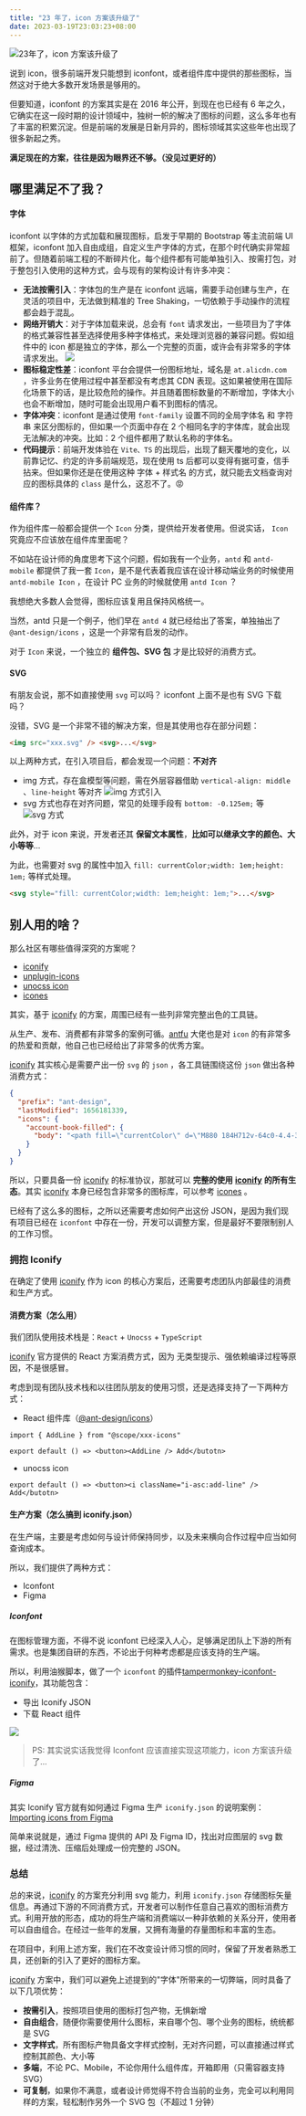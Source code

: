 ```yaml
---
title: "23 年了，icon 方案该升级了"
date: 2023-03-19T23:03:23+08:00
---
```


![23年了，icon 方案该升级了](https://p3-juejin.byteimg.com/tos-cn-i-k3u1fbpfcp/562a24a128c544e7b430e4aff58b5eac~tplv-k3u1fbpfcp-zoom-crop-mark:1512:1512:1512:851.awebp?)

说到 icon，很多前端开发只能想到 iconfont，或者组件库中提供的那些图标，当然这对于绝大多数开发场景是够用的。

但要知道，iconfont 的方案其实是在 2016 年公开，到现在也已经有 6 年之久，它确实在这一段时期的设计领域中，独树一帜的解决了图标的问题，这么多年也有了丰富的积累沉淀。但是前端的发展是日新月异的，图标领域其实这些年也出现了很多新起之秀。

**满足现在的方案，往往是因为眼界还不够。（没见过更好的）**

## 哪里满足不了我？

#### 字体

iconfont 以字体的方式加载和展现图标，启发于早期的 Bootstrap 等主流前端 UI 框架，iconfont 加入自由成组，自定义生产字体的方式，在那个时代确实非常超前了。但随着前端工程的不断碎片化，每个组件都有可能单独引入、按需打包，对于整包引入使用的这种方式，会与现有的架构设计有许多冲突：

- **无法按需引入**：字体包的生产是在 iconfont 远端，需要手动创建与生产，在灵活的项目中，无法做到精准的 Tree Shaking，一切依赖于手动操作的流程都会趋于混乱。
- **网络开销大**：对于字体加载来说，总会有 `font` 请求发出，一些项目为了字体的格式兼容性甚至选择使用多种字体格式，来处理浏览器的兼容问题。假如组件中的 icon 都是独立的字体，那么一个完整的页面，或许会有非常多的字体请求发出。 ![](https://p3-juejin.byteimg.com/tos-cn-i-k3u1fbpfcp/cb8327cb359644488d47f26f1e973a4b~tplv-k3u1fbpfcp-zoom-in-crop-mark:1512:0:0:0.awebp)
- **图标稳定性差**：iconfont 平台会提供一份图标地址，域名是 `at.alicdn.com` ，许多业务在使用过程中甚至都没有考虑其 CDN 表现。这如果被使用在国际化场景下的话，是比较危险的操作。并且随着图标数量的不断增加，字体大小也会不断增加，随时可能会出现用户看不到图标的情况。
- **字体冲突**：iconfont 是通过使用 `font-family` 设置不同的全局字体名 和 字符串 来区分图标的，但如果一个页面中存在 2 个相同名字的字体库，就会出现无法解决的冲突。比如：2 个组件都用了默认名称的字体名。
- **代码提示**：前端开发体验在 `Vite、TS` 的出现后，出现了翻天覆地的变化，以前靠记忆、约定的许多前端规范，现在使用 ts 后都可以变得有据可查，信手拈来。但如果你还是在使用这种 字体 + 样式名 的方式，就只能去文档查询对应的图标具体的 `class` 是什么，这忍不了。😡

#### 组件库？

作为组件库一般都会提供一个 `Icon` 分类，提供给开发者使用。但说实话， `Icon` 究竟应不应该放在组件库里面呢？

不如站在设计师的角度思考下这个问题，假如我有一个业务，`antd` 和 `antd-mobile` 都提供了我一套 `Icon`，是不是代表着我应该在设计移动端业务的时候使用 `antd-mobile Icon` ，在设计 PC 业务的时候就使用 `antd Icon` ？

我想绝大多数人会觉得，图标应该复用且保持风格统一。

当然，antd 只是一个例子，他们早在 `antd 4` 就已经给出了答案，单独抽出了 `@ant-design/icons` ，这是一个非常有启发的动作。

对于 `Icon` 来说，一个独立的 **组件包、SVG 包** 才是比较好的消费方式。

#### SVG

有朋友会说，那不如直接使用 `svg` 可以吗？ iconfont 上面不是也有 SVG 下载吗？

没错，SVG 是一个非常不错的解决方案，但是其使用也存在部分问题：

```html
<img src="xxx.svg" /> <svg>...</svg>
```

以上两种方式，在引入项目后，都会发现一个问题：**不对齐**

- img 方式，存在盒模型等问题，需在外层容器借助 `vertical-align: middle` 、`line-height` 等对齐
  ![img 方式引入](https://p3-juejin.byteimg.com/tos-cn-i-k3u1fbpfcp/204076cdcbfd4f71ae7052794e12b639~tplv-k3u1fbpfcp-zoom-in-crop-mark:1512:0:0:0.awebp)
- svg 方式也存在对齐问题，常见的处理手段有 `bottom: -0.125em;` 等
  ![svg 方式](https://p3-juejin.byteimg.com/tos-cn-i-k3u1fbpfcp/1b0d22514ad34a6d91511e3139d7f84e~tplv-k3u1fbpfcp-zoom-in-crop-mark:1512:0:0:0.awebp)

此外，对于 icon 来说，开发者还其 **保留文本属性**，**比如可以继承文字的颜色、大小等等**...

为此，也需要对 svg 的属性中加入 `fill: currentColor;width: 1em;height: 1em;` 等样式处理。

```html
<svg style="fill: currentColor;width: 1em;height: 1em;">...</svg>
```

## 别人用的啥？

那么社区有哪些值得深究的方案呢？

- [iconify](https://github.com/iconify/iconify)
- [unplugin-icons](https://github.com/antfu/unplugin-icons)
- [unocss icon](https://github.com/unocss/unocss/tree/main/packages/preset-icons)
- [icones](https://github.com/antfu/icones)

其实，基于 [iconify](https://github.com/iconify/iconify) 的方案，周围已经有一些列非常完整出色的工具链。

从生产、发布、消费都有非常多的案例可循。[antfu](https://github.com/antfu) 大佬也是对 `icon` 的有非常多的热爱和贡献，他自己也已经给出了非常多的优秀方案。

[iconify](https://github.com/iconify/iconify) 其实核心是需要产出一份 `svg` 的 `json` ，各工具链围绕这份 `json` 做出各种消费方式：

```json
{
  "prefix": "ant-design",
  "lastModified": 1656181339,
  "icons": {
    "account-book-filled": {
      "body": "<path fill=\"currentColor\" d=\"M880 184H712v-64c0-4.4-3.6-8-8-8h-56c-4.4 0-8 3.6-8 8v64H384v-64c0-4.4-3.6-8-8-8h-56c-4.4 0-8 3.6-8 8v64H144c-17.7 0-32 14.3-32 32v664c0 17.7 14.3 32 32 32h736c17.7 0 32-14.3 32-32V216c0-17.7-14.3-32-32-32zM648.3 426.8l-87.7 161.1h45.7c5.5 0 10 4.5 10 10v21.3c0 5.5-4.5 10-10 10h-63.4v29.7h63.4c5.5 0 10 4.5 10 10v21.3c0 5.5-4.5 10-10 10h-63.4V752c0 5.5-4.5 10-10 10h-41.3c-5.5 0-10-4.5-10-10v-51.8h-63.1c-5.5 0-10-4.5-10-10v-21.3c0-5.5 4.5-10 10-10h63.1v-29.7h-63.1c-5.5 0-10-4.5-10-10v-21.3c0-5.5 4.5-10 10-10h45.2l-88-161.1c-2.6-4.8-.9-10.9 4-13.6c1.5-.8 3.1-1.2 4.8-1.2h46c3.8 0 7.2 2.1 8.9 5.5l72.9 144.3l73.2-144.3a10 10 0 0 1 8.9-5.5h45c5.5 0 10 4.5 10 10c.1 1.7-.3 3.3-1.1 4.8z\"/>"
    }
  }
}
```

所以，只要具备一份 [iconify](https://github.com/iconify/iconify) 的标准协议，那就可以 **完整的使用** [**iconify**](https://github.com/iconify/iconify) **的所有生态**。其实 [iconify](https://github.com/iconify/iconify) 本身已经包含非常多的图标库，可以参考 [icones](https://github.com/antfu/icones) 。

已经有了这么多的图标，之所以还需要考虑如何产出这份 JSON，是因为我们现有项目已经在 `iconfont` 中存在一份，开发可以调整方案，但是最好不要限制别人的工作习惯。

### 拥抱 Iconify

在确定了使用 [iconify](https://github.com/iconify/iconify) 作为 icon 的核心方案后，还需要考虑团队内部最佳的消费和生产方式。

#### 消费方案（怎么用）

我们团队使用技术栈是：`React` + `Unocss` + `TypeScript`

[iconify](https://github.com/iconify/iconify) 官方提供的 React 方案消费方式，因为 无类型提示、强依赖编译过程等原因，不是很感冒。

考虑到现有团队技术栈和以往团队朋友的使用习惯，还是选择支持了一下两种方式：

- React 组件库（[@ant-design/icons](https://npmjs.com/@ant-design/icons)）

```tsx
import { AddLine } from "@scope/xxx-icons"

export default () => <button><AddLine /> Add</butotn>
```

- unocss icon

```tsx
export default () => <button><i className="i-asc:add-line" /> Add</butotn>
```

#### 生产方案（怎么搞到 iconify.json）

在生产端，主要是考虑如何与设计师保持同步，以及未来横向合作过程中应当如何查询成本。

所以，我们提供了两种方式：

- Iconfont
- Figma

##### Iconfont

在图标管理方面，不得不说 iconfont 已经深入人心，足够满足团队上下游的所有需求。也是集团自研的东西，不论出于何种考虑都是应该支持的生产端。

所以，利用油猴脚本，做了一个 `iconfont` 的插件[tampermonkey-iconfont-iconify](https://github.com/yee94/tampermonkey-iconfont-iconify.git)，其功能包含：

- 导出 Iconify JSON
- 下载 React 组件

![](https://p3-juejin.byteimg.com/tos-cn-i-k3u1fbpfcp/c460180364f3425f8776489c61fb448f~tplv-k3u1fbpfcp-zoom-in-crop-mark:1512:0:0:0.awebp)

> PS: 其实说实话我觉得 Iconfont 应该直接实现这项能力，icon 方案该升级了...

##### Figma

其实 Iconify 官方就有如何通过 Figma 生产 `iconify.json` 的说明案例：[Importing icons from Figma](https://docs.iconify.design/tools/tools2/import/figma/)

简单来说就是，通过 Figma 提供的 API 及 Figma ID，找出对应图层的 svg 数据，经过清洗、压缩后处理成一份完整的 JSON。

### 总结

总的来说，[iconify](https://github.com/iconify/iconify) 的方案充分利用 svg 能力，利用 `iconify.json` 存储图标矢量信息。再通过下游的不同消费方式，开发者可以制作任意自己喜欢的图标消费方式。利用开放的形态，成功的将生产端和消费端以一种非依赖的关系分开，使用者可以自由组合。在经过一些年的发展，又拥有海量的存量图标和丰富的生态。

在项目中，利用上述方案，我们在不改变设计师习惯的同时，保留了开发者熟悉工具，还创新的引入了更好的图标方案。

[iconify](https://github.com/iconify/iconify) 方案中，我们可以避免上述提到的"字体"所带来的一切弊端，同时具备了以下几项优势：

- **按需引入**，按照项目使用的图标打包产物，无惧新增
- **自由组合**，随便你需要使用什么图标，来自哪个包、哪个业务的图标，统统都是 SVG
- **文字样式**，所有图标产物具备文字样式控制，无对齐问题，可以直接通过样式控制其颜色、大小等
- **多端**，不论 PC、Mobile，不论你用什么组件库，开箱即用（只需容器支持 SVG）
- **可复制**，如果你不满意，或者设计师觉得不符合当前的业务，完全可以利用同样的方案，轻松制作另外一个 SVG 包（不超过 1 分钟）
